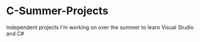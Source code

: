 # C-Summer-Projects
Independent projects I'm working on over the summer to learn Visual Studio and C#

